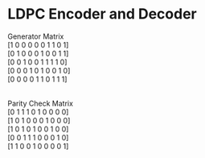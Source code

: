# LDPC Encoder and Decoder

Generator Matrix<br>
[1 0 0 0 0 0 1 1 0 1]<br>
[0 1 0 0 0 1 0 0 1 1]<br>
[0 0 1 0 0 1 1 1 1 0]<br>
[0 0 0 1 0 1 0 0 1 0]<br>
[0 0 0 0 1 1 0 1 1 1]<br><br>

Parity Check Matrix<br>
[0 1 1 1 0 1 0 0 0 0]<br>
[1 0 1 0 0 0 1 0 0 0]<br>
[1 0 1 0 1 0 0 1 0 0]<br>
[0 0 1 1 1 0 0 0 1 0]<br>
[1 1 0 0 1 0 0 0 0 1]
